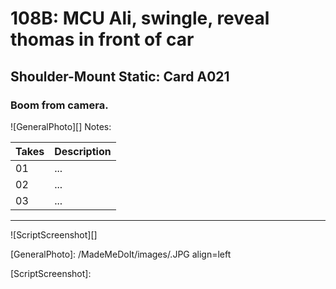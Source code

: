# 108B: MCU Ali, swingle, reveal thomas in front of car

## Shoulder-Mount Static: Card A021

### Boom from camera.

![GeneralPhoto][]
Notes: 

| Takes | Description |
|:---|:----|
| 01 | ... |
| 02 | ... |
| 03 | ... |

----

![ScriptScreenshot][]


[GeneralPhoto]:  /MadeMeDoIt/images/.JPG align=left

[ScriptScreenshot]: 
